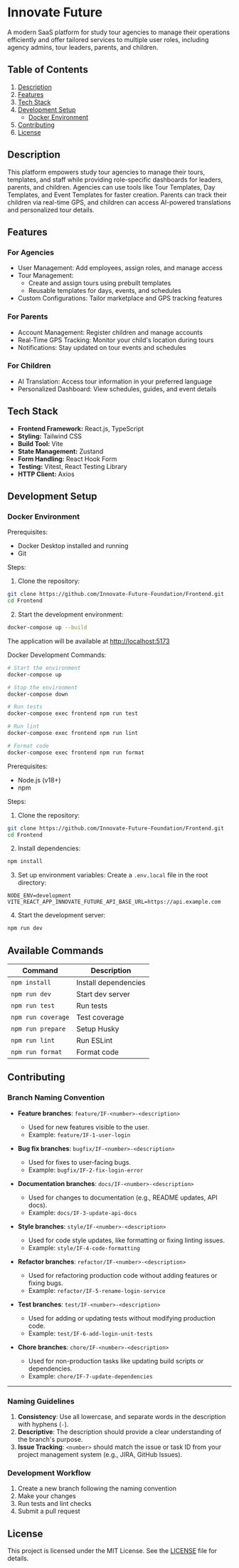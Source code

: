# Innovate Future

A modern SaaS platform for study tour agencies to manage their operations efficiently and offer tailored services to multiple user roles, including agency admins, tour leaders, parents, and children.

## Table of Contents

1. [Description](#description)
2. [Features](#features)
3. [Tech Stack](#tech-stack)
4. [Development Setup](#development-setup)
   - [Docker Environment](#docker-environment)
5. [Contributing](#contributing)
6. [License](#license)

## Description

This platform empowers study tour agencies to manage their tours, templates, and staff while providing role-specific dashboards for leaders, parents, and children. Agencies can use tools like Tour Templates, Day Templates, and Event Templates for faster creation. Parents can track their children via real-time GPS, and children can access AI-powered translations and personalized tour details.

## Features

### For Agencies

- User Management: Add employees, assign roles, and manage access
- Tour Management:
  - Create and assign tours using prebuilt templates
  - Reusable templates for days, events, and schedules
- Custom Configurations: Tailor marketplace and GPS tracking features

### For Parents

- Account Management: Register children and manage accounts
- Real-Time GPS Tracking: Monitor your child's location during tours
- Notifications: Stay updated on tour events and schedules

### For Children

- AI Translation: Access tour information in your preferred language
- Personalized Dashboard: View schedules, guides, and event details

## Tech Stack

- **Frontend Framework:** React.js, TypeScript
- **Styling:** Tailwind CSS
- **Build Tool:** Vite
- **State Management:** Zustand
- **Form Handling:** React Hook Form
- **Testing:** Vitest, React Testing Library
- **HTTP Client:** Axios

## Development Setup

### Docker Environment

Prerequisites:

- Docker Desktop installed and running
- Git

Steps:

1. Clone the repository:

```bash
git clone https://github.com/Innovate-Future-Foundation/Frontend.git
cd Frontend
```

2. Start the development environment:

```bash
docker-compose up --build
```

The application will be available at <http://localhost:5173>

Docker Development Commands:

```bash
# Start the environment
docker-compose up

# Stop the environment
docker-compose down

# Run tests
docker-compose exec frontend npm run test

# Run lint
docker-compose exec frontend npm run lint

# Format code
docker-compose exec frontend npm run format
```

Prerequisites:

- Node.js (v18+)
- npm

Steps:

1. Clone the repository:

```bash
git clone https://github.com/Innovate-Future-Foundation/Frontend.git
cd Frontend
```

2. Install dependencies:

```bash
npm install
```

3. Set up environment variables:
   Create a `.env.local` file in the root directory:

```env
NODE_ENV=development
VITE_REACT_APP_INNOVATE_FUTURE_API_BASE_URL=https://api.example.com
```

4. Start the development server:

```bash
npm run dev
```

## Available Commands

| Command            | Description          |
| ------------------ | -------------------- |
| `npm install`      | Install dependencies |
| `npm run dev`      | Start dev server     |
| `npm run test`     | Run tests            |
| `npm run coverage` | Test coverage        |
| `npm run prepare`  | Setup Husky          |
| `npm run lint`     | Run ESLint           |
| `npm run format`   | Format code          |

## Contributing

### Branch Naming Convention

- **Feature branches**: `feature/IF-<number>-<description>`

  - Used for new features visible to the user.
  - Example: `feature/IF-1-user-login`

- **Bug fix branches**: `bugfix/IF-<number>-<description>`

  - Used for fixes to user-facing bugs.
  - Example: `bugfix/IF-2-fix-login-error`

- **Documentation branches**: `docs/IF-<number>-<description>`

  - Used for changes to documentation (e.g., README updates, API docs).
  - Example: `docs/IF-3-update-api-docs`

- **Style branches**: `style/IF-<number>-<description>`

  - Used for code style updates, like formatting or fixing linting issues.
  - Example: `style/IF-4-code-formatting`

- **Refactor branches**: `refactor/IF-<number>-<description>`

  - Used for refactoring production code without adding features or fixing bugs.
  - Example: `refactor/IF-5-rename-login-service`

- **Test branches**: `test/IF-<number>-<description>`

  - Used for adding or updating tests without modifying production code.
  - Example: `test/IF-6-add-login-unit-tests`

- **Chore branches**: `chore/IF-<number>-<description>`
  - Used for non-production tasks like updating build scripts or dependencies.
  - Example: `chore/IF-7-update-dependencies`

---

### Naming Guidelines

1. **Consistency**: Use all lowercase, and separate words in the description with hyphens (`-`).
2. **Descriptive**: The description should provide a clear understanding of the branch's purpose.
3. **Issue Tracking**: `<number>` should match the issue or task ID from your project management system (e.g., JIRA, GitHub Issues).

### Development Workflow

1. Create a new branch following the naming convention
2. Make your changes
3. Run tests and lint checks
4. Submit a pull request

## License

This project is licensed under the MIT License. See the [LICENSE](LICENSE) file for details.

